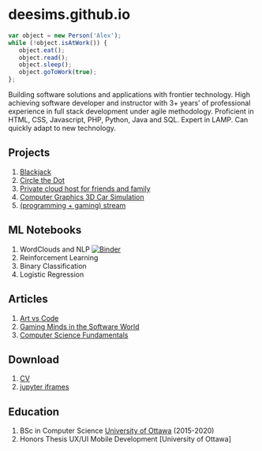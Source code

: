 # deesims.github.io

```javascript
var object = new Person('Alex');
while (!object.isAtWork()) {
   object.eat();
   object.read();
   object.sleep();
   object.goToWork(true);
};
```

Building software solutions and applications with frontier technology. High achieving software developer and instructor with 3+ years’ of professional experience in full stack development under agile methodology. Proficient in HTML, CSS, Javascript, PHP, Python, Java and SQL. Expert in LAMP. Can quickly adapt to new technology.

## Projects

1. [Blackjack](https://github.com/deesims/blackjack-in-python)
2. [Circle the Dot](https://github.com/deesims/circle_dot)
4. [Private cloud host for friends and family](https://hlovyak.com)
5. [Computer Graphics 3D Car Simulation]()
6. [(programming + gaming) stream](https://twitch.com/devquake)

## ML Notebooks

1. WordClouds and NLP [![Binder](https://mybinder.org/badge_logo.svg)](https://mybinder.org/v2/gist/deesims/5c4a1e5b2cbbb2fc60ce1c94fdb0917e/HEAD?filepath=nlp.ipynb)
2. Reinforcement Learning
3. Binary Classification
4. Logistic Regression 

## Articles 

1. [Art vs Code](https://deesims.github.io/blog/2020/08/20/howtocode.html)
2. [Gaming Minds in the Software World](https://deesims.github.io/blog/2020/11/15/video-games.html)
3. [Computer Science Fundamentals](https://deesims.github.io/blog/2020/11/14/computer-science.html)

## Download

1. [CV](https://drive.google.com/file/d/1j5R2gzEpswfFiFpGDJkoMms_2eH8cD2n/view?usp=sharing)
2. [jupyter iframes](https://deesims.github.io/iframes/nlp.html)

## Education

1. BSc in Computer Science [University of Ottawa](https://www.uottawa.ca/en) (2015-2020)
2. Honors Thesis UX/UI Mobile Development [University of Ottawa]
